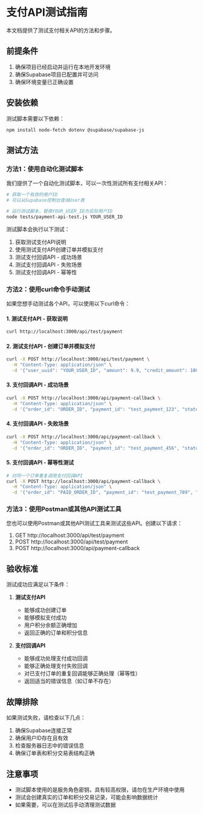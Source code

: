 # 支付API测试指南

本文档提供了测试支付相关API的方法和步骤。

## 前提条件

1. 确保项目已经启动并运行在本地开发环境
2. 确保Supabase项目已配置并可访问
3. 确保环境变量已正确设置

## 安装依赖

测试脚本需要以下依赖：

```bash
npm install node-fetch dotenv @supabase/supabase-js
```

## 测试方法

### 方法1：使用自动化测试脚本

我们提供了一个自动化测试脚本，可以一次性测试所有支付相关API：

```bash
# 获取一个有效的用户ID
# 可以从Supabase控制台查询User表

# 运行测试脚本，替换YOUR_USER_ID为实际用户ID
node tests/payment-api-test.js YOUR_USER_ID
```

测试脚本会执行以下测试：
1. 获取测试支付API说明
2. 使用测试支付API创建订单并模拟支付
3. 测试支付回调API - 成功场景
4. 测试支付回调API - 失败场景
5. 测试支付回调API - 幂等性

### 方法2：使用curl命令手动测试

如果您想手动测试各个API，可以使用以下curl命令：

#### 1. 测试支付API - 获取说明

```bash
curl http://localhost:3000/api/test/payment
```

#### 2. 测试支付API - 创建订单并模拟支付

```bash
curl -X POST http://localhost:3000/api/test/payment \
  -H "Content-Type: application/json" \
  -d '{"user_uuid": "YOUR_USER_ID", "amount": 9.9, "credit_amount": 1000}'
```

#### 3. 支付回调API - 成功场景

```bash
curl -X POST http://localhost:3000/api/payment-callback \
  -H "Content-Type: application/json" \
  -d '{"order_id": "ORDER_ID", "payment_id": "test_payment_123", "status": "success"}'
```

#### 4. 支付回调API - 失败场景

```bash
curl -X POST http://localhost:3000/api/payment-callback \
  -H "Content-Type: application/json" \
  -d '{"order_id": "ORDER_ID", "payment_id": "test_payment_456", "status": "failed"}'
```

#### 5. 支付回调API - 幂等性测试

```bash
# 对同一个订单重复调用支付回调API
curl -X POST http://localhost:3000/api/payment-callback \
  -H "Content-Type: application/json" \
  -d '{"order_id": "PAID_ORDER_ID", "payment_id": "test_payment_789", "status": "success"}'
```

### 方法3：使用Postman或其他API测试工具

您也可以使用Postman或其他API测试工具来测试这些API。创建以下请求：

1. GET http://localhost:3000/api/test/payment
2. POST http://localhost:3000/api/test/payment
3. POST http://localhost:3000/api/payment-callback

## 验收标准

测试成功应满足以下条件：

1. **测试支付API**
   - 能够成功创建订单
   - 能够模拟支付成功
   - 用户积分余额正确增加
   - 返回正确的订单和积分信息

2. **支付回调API**
   - 能够成功处理支付成功回调
   - 能够正确处理支付失败回调
   - 对已支付订单的重复回调能够正确处理（幂等性）
   - 返回适当的错误信息（如订单不存在）

## 故障排除

如果测试失败，请检查以下几点：

1. 确保Supabase连接正常
2. 确保用户ID存在且有效
3. 检查服务器日志中的错误信息
4. 确保订单表和积分交易表结构正确

## 注意事项

- 测试脚本使用的是服务角色密钥，具有较高权限，请勿在生产环境中使用
- 测试会创建真实的订单和积分交易记录，可能会影响数据统计
- 如果需要，可以在测试后手动清理测试数据
